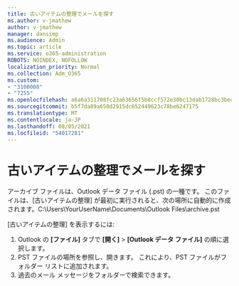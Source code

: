 ```yaml
---
title: 古いアイテムの整理でメールを探す
ms.author: v-jmathew
author: v-jmathew
manager: dansimp
ms.audience: Admin
ms.topic: article
ms.service: o365-administration
ROBOTS: NOINDEX, NOFOLLOW
localization_priority: Normal
ms.collection: Adm_O365
ms.custom:
- "3100008"
- "7255"
ms.openlocfilehash: a6a6a311708fc23a63656f5b8ccf572e30bc13dab1728bc3be48ad36aeb35077
ms.sourcegitcommit: b5f7da89a650d2915dc652449623c78be6247175
ms.translationtype: MT
ms.contentlocale: ja-JP
ms.lasthandoff: 08/05/2021
ms.locfileid: "54017281"
---
```

# <a name="find-email-in-autoarchive"></a>古いアイテムの整理でメールを探す

アーカイブ ファイルは、Outlook データ ファイル (.pst) の一種です。 このファイルは、[古いアイテムの整理] が最初に実行されると、次の場所に自動的に作成されます。C:\Users\YourUserName\Documents\Outlook Files\archive.pst

[古いアイテムの整理] を表示するには:

1. Outlook の **[ファイル]** タブで **[開く]** > **[Outlook データ ファイル]** の順に選択します。
2. PST ファイルの場所を参照し、開きます。 これにより、PST ファイルがフォルダー リストに追加されます。
3. 過去のメール メッセージをフォルダーで検索できます。

